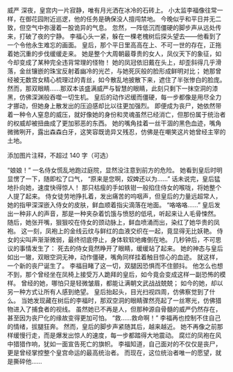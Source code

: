 威严
深夜，皇宫内一片寂静，唯有月光洒在冰冷的石砖上。
小太监李福像往常一样，在御花园附近巡逻，他的任务是确保没人擅闯禁地。
今晚似乎和平日并无二致，但空气中弥漫着一股诡异的气息。
忽然，一阵低沉而僵硬的脚步声从远处传来，打破了夜的宁静。
李福心头一紧，躲在一棵老槐树后探头望去——他看到了一个令他永生难忘的画面。
皇后，那个平日里高高在上、不可一世的存在，正拖着她沉重的步伐缓缓走来。
她是整个大周朝最尊贵的女人，凤仪天下的象征，如今却变成了某种完全违背常理的怪物！
她的凤冠依旧戴在头上，却歪斜得几乎滑落，金丝镶嵌的珠宝反射着幽冷的光芒，与她死灰般的脸形成鲜明对比；
她那曾经被无数宫女精心梳理过的青丝，如今散乱地披散下来，遮住了半张惨白的脸庞。
然而，那双眼睛……那双本该盛满威严与智慧的眼睛，此刻只剩下一抹空洞的漆黑，仿佛深渊般吞噬一切生机。
皇后的动作迟缓而僵硬，每一步都像是用尽全力才挪动，但她身上散发出的压迫感却比以往更加强烈。
即便成为丧尸，她依然带着一种令人窒息的威压，就好像她的身份和灵魂虽然已经消亡，但那份属于统治者的权威却被扭曲成了更加邪恶的东西。
她的嘴角挂着一丝干涸的黑色血迹，嘴角微微咧开，露出森森白牙，这笑容既诡异又残忍，仿佛是在嘲笑这片她曾经主宰的土地。

添加图片注释，不超过 140 字（可选）

“娘娘！”
一名侍女慌乱地跑过庭院，显然没注意到前方的危险。
她看到皇后时明显愣了一下，随即松了口气，
“原来是您啊，奴婢还以为……”
话未说完，皇后猛地扑向她，速度快得惊人！
那只枯瘦的手如铁钳一般掐住侍女的喉咙，将她整个人提了起来。
侍女徒劳地挣扎着，发出痛苦的呜咽声，但皇后的力量远超常人，她的指甲深深嵌入侍女的皮肤，鲜血顺着指尖滴落在地面。
“咯咯咯……”
皇后发出一种非人的声音，那是一种夹杂着饥饿与愤怒的低吼，听起来让人毛骨悚然。
随后，她张开嘴，狠狠咬在侍女的颈动脉上，鲜血喷涌而出，染红了她华贵的凤袍。
这一刻，凤袍上的金线云纹与鲜红的血液交织在一起，竟显得无比妖艳。
侍女的尖叫声渐渐微弱，最终彻底停止，身体软软地瘫倒在地。
几秒钟后，不可思议的事情发生了：
死去的侍女竟然睁开了眼睛，缓缓站了起来。
她的神态与皇后如出一辙，双眼空洞无神，动作僵硬，嘴角同样挂着触目惊心的血迹。
就这样，一个新的丧尸诞生了。
李福目睹了这一切，双腿因恐惧而不住颤抖。
他怎么也想不到，那个曾经坐在凤椅上接受万人跪拜的皇后，如今竟会变成这样一副恐怖的模样。
曾经的她，哪怕只是轻微皱眉，都能让满朝文武战战兢兢；
如今的她，却以另一种方式让所有人感到绝望。
皇后抬起头，目光扫视四周，仿佛察觉到了什么。
当她发现藏在树后的李福时，那双空洞的眼睛骤然亮起了一丝寒光，仿佛猎物进入了捕食者的视线。
虽然她已不再是人，但那种源自骨髓的威严仍然存在，甚至因为丧尸化的缘故变得更加可怕。
“救……救命啊！”
李福再也控制不住自己的情绪，拔腿狂奔。
然而，皇后的脚步声紧随其后，越来越近。
她不再像之前那样缓慢行走，而是爆发出惊人的速度，每一步都踏得大地震动。
腐烂的凤袍在风中猎猎作响，犹如一面宣告死亡的旗帜。
李福知道，自己面对的不仅仅是丧尸，更是曾经掌控整个皇宫命运的最高统治者。
而现在，这位统治者唯一的愿望，就是撕碎他……